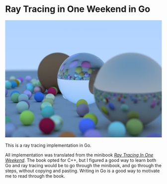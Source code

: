 # Ray Tracing in One Weekend in Go

![Output from ray tracing](https://raw.githubusercontent.com/shovon/raytracing-golang/master/output.png?token=AACFPIHYIGQCGTFSHWRBMHS5M5RKM)

This is a ray tracing implementation in Go.

All implementation was translated from the minibook *[Ray Tracing In One Weekend](https://www.amazon.ca/Ray-Tracing-Weekend-Minibooks-Book-ebook/dp/B01B5AODD8)*. The book opted for C++, but I figured a good way to learn both Go and ray tracing would be to go through the minibook, and go through the steps, without copying and pasting. Writing in Go is a good way to motivate me to read through the book.
